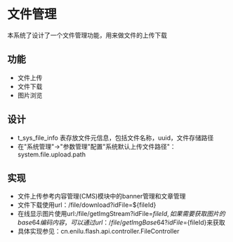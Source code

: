 # 文件管理

本系统了设计了一个文件管理功能，用来做文件的上传下载

## 功能
- 文件上传
- 文件下载
- 图片浏览

## 设计
- t_sys_file_info 表存放文件元信息，包括文件名称，uuid，文件存储路径
- 在"系统管理"->"参数管理"配置"系统默认上传文件路径"：system.file.upload.path

## 实现

- 文件上传参考内容管理(CMS)模块中的banner管理和文章管理
- 文件下载使用url：/file/download?idFile=${fileId}
- 在线显示图片使用url:/file/getImgStream?idFile=${fileId},如果需要获取图片的base64编码内容，可以通过url：/file/getImgBase64?idFile=${fileId}来获取
- 具体实现参见：cn.enilu.flash.api.controller.FileController
